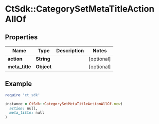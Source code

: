 # CtSdk::CategorySetMetaTitleActionAllOf

## Properties

| Name | Type | Description | Notes |
| ---- | ---- | ----------- | ----- |
| **action** | **String** |  | [optional] |
| **meta_title** | **Object** |  | [optional] |

## Example

```ruby
require 'ct_sdk'

instance = CtSdk::CategorySetMetaTitleActionAllOf.new(
  action: null,
  meta_title: null
)
```

